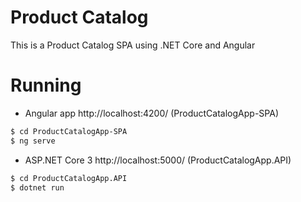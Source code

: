 # Product Catalog
This is a Product Catalog SPA using .NET Core and Angular

# Running

  - Angular app http://localhost:4200/ (ProductCatalogApp-SPA)
```sh
$ cd ProductCatalogApp-SPA
$ ng serve
```
  - ASP.NET Core 3 http://localhost:5000/ (ProductCatalogApp.API)
```sh
$ cd ProductCatalogApp.API
$ dotnet run
```
